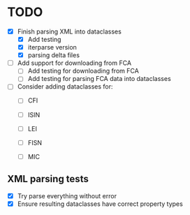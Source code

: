 # TODO

- [X] Finish parsing XML into dataclasses
  - [X] Add testing
  - [X] iterparse version
  - [X] parsing delta files
- [ ] Add support for downloading from FCA
  - [ ] Add testing for downloading from FCA
  - [ ] Add testing for parsing FCA data into dataclasses
- [ ] Consider adding dataclasses for:
  - [ ] CFI
  - [ ] ISIN
  - [ ] LEI
  - [ ] FISN
  - [ ] MIC


## XML parsing tests

- [X] Try parse everything without error
- [X] Ensure resulting dataclasses have correct property types
